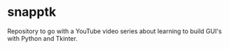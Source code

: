 # snapptk
Repository to go with a YouTube video series about learning to build GUI's with Python and Tkinter.
